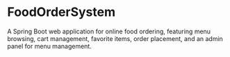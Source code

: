 # FoodOrderSystem
A Spring Boot web application for online food ordering, featuring menu browsing, cart management, favorite items, order placement, and an admin panel for menu management.
